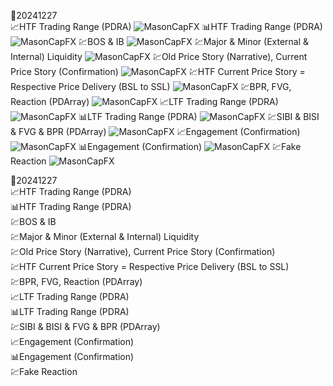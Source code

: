 📅20241227   
📈HTF Trading Range (PDRA) 
    ![MasonCapFX](https://www.tradingview.com/x/gfjWY0i7/ "MasonCapFX")
📊HTF Trading Range (PDRA) 
    ![MasonCapFX](https://www.tradingview.com/x/1zvN7XAS/ "MasonCapFX")
💹BOS & IB 
    ![MasonCapFX](https://www.tradingview.com/x/JunIZ9Qg/ "MasonCapFX")
💹Major & Minor (External & Internal) Liquidity
    ![MasonCapFX](https://www.tradingview.com/x/GMnzNVZ1/ "MasonCapFX")
💹Old Price Story (Narrative), Current Price Story (Confirmation) 
    ![MasonCapFX](https://www.tradingview.com/x/TWTBmWuh/ "MasonCapFX")
💹HTF Current Price Story = Respective Price Delivery (BSL to SSL)
    ![MasonCapFX](https://www.tradingview.com/x/jblbt3nm/ "MasonCapFX")
💹BPR, FVG, Reaction (PDArray)
    ![MasonCapFX](https://www.tradingview.com/x/kb8aA8ln/ "MasonCapFX")
📈LTF Trading Range (PDRA)
    ![MasonCapFX](https://www.tradingview.com/x/1HOh66Du/ "MasonCapFX")
📊LTF Trading Range (PDRA) 
    ![MasonCapFX](https://www.tradingview.com/x/HcGGpeNM/ "MasonCapFX")
💹SIBI & BISI & FVG & BPR (PDArray)
    ![MasonCapFX](https://www.tradingview.com/x/2rhJ76oN/ "MasonCapFX")
📈Engagement (Confirmation)
    ![MasonCapFX](https://www.tradingview.com/x/10scdUqd/ "MasonCapFX")
📊Engagement (Confirmation) 
    ![MasonCapFX](https://www.tradingview.com/x/URa3Zbh0/ "MasonCapFX")
💹Fake Reaction
    ![MasonCapFX](https://www.tradingview.com/x/3S6MrUtT/ "MasonCapFX")



📅20241227    
📈HTF Trading Range (PDRA)   
📊HTF Trading Range (PDRA)    
💹BOS & IB   
💹Major & Minor (External & Internal) Liquidity   
💹Old Price Story (Narrative), Current Price Story (Confirmation)   
💹HTF Current Price Story = Respective Price Delivery (BSL to SSL)   
💹BPR, FVG, Reaction (PDArray)   
📈LTF Trading Range (PDRA)   
📊LTF Trading Range (PDRA)    
💹SIBI & BISI & FVG & BPR (PDArray)   
📈Engagement (Confirmation)    
📊Engagement (Confirmation)    
💹Fake Reaction    
